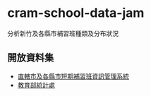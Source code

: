 # cram-school-data-jam
分析新竹及各縣市補習班種類及分布狀況

## 開放資料集
- [直轄市及各縣市短期補習班資訊管理系統](http://bsb.edu.tw/)
-  [教育部統計處](https://stats.moe.gov.tw)
